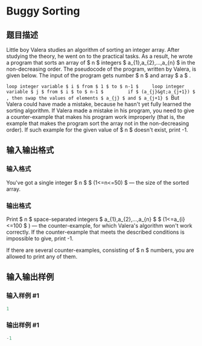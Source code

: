 # Buggy Sorting

## 题目描述

Little boy Valera studies an algorithm of sorting an integer array. After studying the theory, he went on to the practical tasks. As a result, he wrote a program that sorts an array of $ n $ integers $ a_{1},a_{2},...,a_{n} $ in the non-decreasing order. The pseudocode of the program, written by Valera, is given below. The input of the program gets number $ n $ and array $ a $ .

`loop integer variable $ i $ from $ 1 $ to $ n-1 $     loop integer variable $ j $ from $ i $ to $ n-1 $         if $ (a_{j}&gt;a_{j+1}) $ , then swap the values of elements $ a_{j} $ and $ a_{j+1} $ `But Valera could have made a mistake, because he hasn't yet fully learned the sorting algorithm. If Valera made a mistake in his program, you need to give a counter-example that makes his program work improperly (that is, the example that makes the program sort the array not in the non-decreasing order). If such example for the given value of $ n $ doesn't exist, print -1.

## 输入输出格式

### 输入格式

You've got a single integer $ n $ $ (1<=n<=50) $ — the size of the sorted array.

### 输出格式

Print $ n $ space-separated integers $ a_{1},a_{2},...,a_{n} $ $ (1<=a_{i}<=100 $ ) — the counter-example, for which Valera's algorithm won't work correctly. If the counter-example that meets the described conditions is impossible to give, print -1.

If there are several counter-examples, consisting of $ n $ numbers, you are allowed to print any of them.

## 输入输出样例

### 输入样例 #1

```cpp
1

```
### 输出样例 #1

```cpp
-1

```
